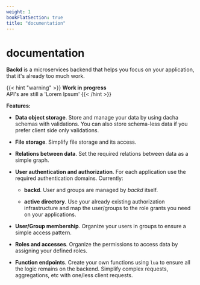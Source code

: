 ```yaml
---
weight: 1
bookFlatSection: true
title: "documentation"
---
```


# documentation

__Backd__ is a microservices backend that helps you focus on your application, that it's already too much work.


{{< hint "warning" >}}
**Work in progress**  
API's are still a 'Lorem Ipsum'
{{< /hint >}}

__Features:__

* __Data object storage__. Store and manage your data by using dacha schemas with validations. You can also store schema-less data if you prefer client side only validations.

* __File storage__. Simplify file storage and its access.

* __Relations between data__. Set the required relations between data as a simple graph.

* __User authentication and authorization__. For each application use the required authentication domains. Currently:

  * __backd__. User and groups are managed by *backd* itself.

  * __active directory__. Use your already existing authorization infrastructure and map the user/groups to the role grants you need on your applications.

* __User/Group membership__. Organize your users in groups to ensure a simple access pattern.

* __Roles and accesses__. Organize the permissions to access data by assigning your defined roles.

* __Function endpoints__. Create your own functions using `lua` to ensure all the logic remains on the backend. Simplify complex requests, aggregations, etc with one/less client requests.

